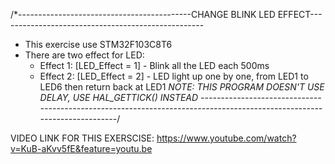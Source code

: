 /*-------------------------------------------CHANGE BLINK LED EFFECT---------------------------------------------------
- This exercise use STM32F103C8T6
- There are two effect for LED:
  + Effect 1: [LED_Effect = 1] - Blink all the LED each 500ms
  + Effect 2: [LED_Effect = 2] - LED light up one by one, from LED1 to LED6 then return back at LED1
  *NOTE: THIS PROGRAM DOESN'T USE DELAY, USE HAL_GETTICK() INSTEAD
-----------------------------------------------------------------------------------------------------------------------*/

VIDEO LINK FOR THIS EXERSCISE: 
https://www.youtube.com/watch?v=KuB-aKvv5fE&feature=youtu.be
